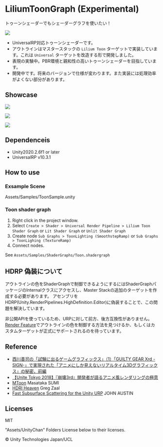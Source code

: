 # LiliumToonGraph (Experimental)

トゥーンシェーダーでもシェーダーグラフを使いたい！

![](https://github.com/you-ri/LiliumToonGraph/blob/master/Docs/screenshot.png?raw=true)


+ UniversalRP対応トゥーンシェーダーです。
+ アウトラインはマスタースタックの `Lilium Toon` ターゲットで実装しています。これは `Universal` ターゲットを改造する形で開発しました。
+ 表現の実験中。PBR環境と親和性の高いトゥーンシェーダーを目指しています。
+ 開発中です。将来のバージョンで仕様が変わります。また実装には処理効率がよくない部分があります。



## Showcase

![](https://i.imgur.com/uvc6CwX.gif)

[![](http://img.youtube.com/vi/GyDyefeGk-M/0.jpg)](http://www.youtube.com/watch?v=GyDyefeGk-M "Toon Sample")

[![](http://img.youtube.com/vi/cvh7FGSDt3w/0.jpg)](http://www.youtube.com/watch?v=cvh7FGSDt3w "Hair Sample")




## Dependenceis
+ Unity2020.2.6f1 or later
+ UniversalRP v10.3.1

## How to use

### Exsample Scene
Assets/Samples/ToonSample.unity

### Toon shader graph
1. Right click in the project window.
2. Select `Create > Shader > Universal Render Pipeline > Lilium Toon Shader Graph` or `Lit Shader Graph` or `Unlit Shader Graph`
3. Create node `Sub Graphs > ToonLighting (SmoothstepRamp)` or `Sub Graphs > ToonLighing (TextureRamp)`
4. Connect nodes.

See `Assets/Samples/ShaderGraphs/Toon.shadergraph`

## HDRP 偽装について

アウトラインの色をShaderGraphで制御できるようにするにはShaderGraphパッケージのInternalクラスにアクセスし、Master Stackの追加のターゲットを作成する必要があります。
アセンブリをHDRP(Unity.RenderPipelines.HighDefinition.Editor)に偽装することで、この問題を解決しています。

非公開APIを使っているため、URPに対して前方、後方互換性がありません。
[Render Feature](https://github.com/Unity-Technologies/UniversalRenderingExamples)でアウトラインの色を制御する方法を見つけるか、もしくはカスタムターゲットが正式にサポートされるのを待っています。

## Reference

- [西川善司の「試験に出るゲームグラフィックス」（1）「GUILTY GEAR Xrd -SIGN-」で実現された「アニメにしか見えないリアルタイム3Dグラフィックス」の秘密，前編](https://www.4gamer.net/games/216/G021678/20140703095/)
- [【Unite Tokyo 2018】『崩壊3rd』開発者が語るアニメ風レンダリングの極意](https://www.slideshare.net/UnityTechnologiesJapan002/unite-tokyo-20183rd)
- [MToon](https://github.com/Santarh/MToon) Masataka SUMI
- [HDRI Heaven](https://hdrihaven.com/) Greg Zaal
- [Fast Subsurface Scattering for the Unity URP](https://johnaustin.io/articles/2020/fast-subsurface-scattering-for-the-unity-urp) JOHN AUSTIN

## Licenses

MIT

"Assets/UnityChan" Folders License below to their licenses.

© Unity Technologies Japan/UCL



